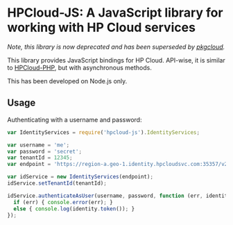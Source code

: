 # HPCloud-JS: A JavaScript library for working with HP Cloud services

_Note, this library is now deprecated and has been superseded by [pkgcloud](https://github.com/pkgcloud/pkgcloud)._

This library provides JavaScript bindings for HP Cloud. API-wise, it is
similar to [HPCloud-PHP](http://hpcloud.github.io/HPCloud-PHP), but
with asynchronous methods.

This has been developed on Node.js only.

## Usage

Authenticating with a username and password:

```javascript
var IdentityServices = require('hpcloud-js').IdentityServices;

var username = 'me';
var password = 'secret';
var tenantId = 12345;
var endpoint = 'https://region-a.geo-1.identity.hpcloudsvc.com:35357/v2.0';

var idService = new IdentityServices(endpoint);
idService.setTenantId(tenantId);

idService.authenticateAsUser(username, password, function (err, identity) {
  if (err) { console.error(err); }
  else { console.log(identity.token()); }
});
```
